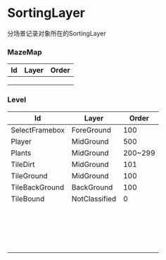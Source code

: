 # SortingLayer

分场景记录对象所在的SortingLayer

### MazeMap

| Id   | Layer | Order |
| ---- | ----- | ----- |
|      |       |       |
|      |       |       |
|      |       |       |

### Level


| Id             | Layer         | Order   |
| -------------- | ------------- | ------- |
| SelectFramebox | ForeGround    | 100     |
| Player         | MidGround     | 500     |
| Plants         | MidGround     | 200~299 |
| TileDirt       | MidGround     | 101     |
| TileGround     | MidGround     | 100     |
| TileBackGround | BackGround    | 100     |
| TileBound      | NotClassified | 0       |
|                |               |         |
|                |               |         |
|                |               |         |
|                |               |         |
|                |               |         |
|                |               |         |
|                |               |         |
|                |               |         |
|                |               |         |
|                |               |         |
|                |               |         |
|                |               |         |
|                |               |         |
|                |               |         |
|                |               |         |
|                |               |         |
|                |               |         |
|                |               |         |


